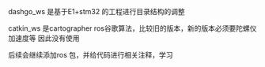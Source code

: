 dashgo_ws 是基于E1+stm32 的工程进行目录结构的调整

catkin_ws 是cartographer ros谷歌算法，比较旧的版本，新的版本必须要陀螺仪加速度等
因此没有使用

后续会继续添加ros 包，并给代码进行相关注释，学习


